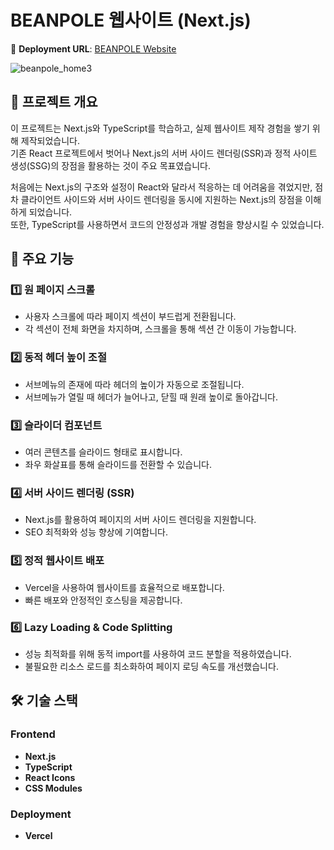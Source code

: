 # **BEANPOLE 웹사이트 (Next.js)**
🔗 **Deployment URL**: [BEANPOLE Website](https://beanpole-website.vercel.app/)

![beanpole_home3](https://github.com/user-attachments/assets/7fe2d5ac-a455-4392-996d-3f63b330a481)

## 📌 **프로젝트 개요**
이 프로젝트는 Next.js와 TypeScript를 학습하고, 실제 웹사이트 제작 경험을 쌓기 위해 제작되었습니다.  
기존 React 프로젝트에서 벗어나 Next.js의 서버 사이드 렌더링(SSR)과 정적 사이트 생성(SSG)의 장점을 활용하는 것이 주요 목표였습니다.  

처음에는 Next.js의 구조와 설정이 React와 달라서 적응하는 데 어려움을 겪었지만, 점차 클라이언트 사이드와 서버 사이드 렌더링을 동시에 지원하는 Next.js의 장점을 이해하게 되었습니다.  
또한, TypeScript를 사용하면서 코드의 안정성과 개발 경험을 향상시킬 수 있었습니다.  

## 🎯 **주요 기능**

### 1️⃣ **원 페이지 스크롤**
- 사용자 스크롤에 따라 페이지 섹션이 부드럽게 전환됩니다.
- 각 섹션이 전체 화면을 차지하며, 스크롤을 통해 섹션 간 이동이 가능합니다.

### 2️⃣ **동적 헤더 높이 조절**
- 서브메뉴의 존재에 따라 헤더의 높이가 자동으로 조절됩니다.
- 서브메뉴가 열릴 때 헤더가 늘어나고, 닫힐 때 원래 높이로 돌아갑니다.

### 3️⃣ **슬라이더 컴포넌트**
- 여러 콘텐츠를 슬라이드 형태로 표시합니다.
- 좌우 화살표를 통해 슬라이드를 전환할 수 있습니다.

### 4️⃣ **서버 사이드 렌더링 (SSR)**
- Next.js를 활용하여 페이지의 서버 사이드 렌더링을 지원합니다.
- SEO 최적화와 성능 향상에 기여합니다.

### 5️⃣ **정적 웹사이트 배포**
- Vercel을 사용하여 웹사이트를 효율적으로 배포합니다.
- 빠른 배포와 안정적인 호스팅을 제공합니다.

### 6️⃣ **Lazy Loading & Code Splitting**
- 성능 최적화를 위해 동적 import를 사용하여 코드 분할을 적용하였습니다.
- 불필요한 리소스 로드를 최소화하여 페이지 로딩 속도를 개선했습니다.

## 🛠️ **기술 스택**

### **Frontend**
- **Next.js**
- **TypeScript**
- **React Icons**
- **CSS Modules**

### **Deployment**
- **Vercel**
